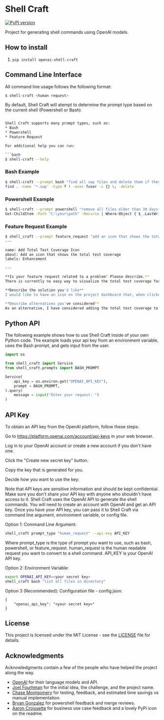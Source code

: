 # Shell Craft

[![PyPI version](https://img.shields.io/pypi/v/openai-shell-craft?color=green&label=PyPI)](https://pypi.org/project/openai-shell-craft/)

Project for generating shell commands using OpenAI models.

## How to install

1. `pip install openai-shell-craft`

## Command Line Interface

All command line usage follows the following format:

```bash
$ shell-craft <human request>
```

By default, Shell Craft will atempt to determine the prompt type based on the current shell (Powershell or Bash).

```bash

Shell Craft supports many prompt types, such as:
* Bash
* Powershell
* Feature Request

For additional help you can run:

```bash
$ shell-craft --help
```

### Bash Example

```bash
$ shell-craft --prompt bash "find all swp files and delete them if theyre not in use"
find . -name '*.swp' -type f ! -exec fuser -s {} \; -delete
```

### Powershell Example
```bash
$ shell-craft --prompt powershell "remove all files older than 30 days"
Get-ChildItem -Path "C:\your\path" -Recurse | Where-Object { $_.LastWriteTime -lt (Get-Date).AddDays(-30)} | Remove-Item -Force
```

### Feature Request Example

```bash
$ shell_craft --prompt feature_request "add an icon that shows the total test coverage"
---

name: Add Total Test Coverage Icon
about: Add an icon that shows the total test coverage
labels: Enhancement

---

**Is your feature request related to a problem? Please describe.**
There is currently no easy way to visualize the total test coverage for a project.

**Describe the solution you'd like**
I would like to have an icon on the project dashboard that, when clicked, displays the total test coverage for the project. This will allow developers to easily monitor and improve the overall test coverage for the project.

**Describe alternatives you've considered**
As an alternative, I have considered adding the total test coverage to the project README file. However, this solution would not be as easily accessible as an icon on the project dashboard.
```

## Python API

The following example shows how to use Shell Craft inside of your own Python code. The example loads your api key from an environment variable, uses the Bash prompt, and gets input from the user.

```python
import os

from shell_craft import Service
from shell_craft.prompts import BASH_PROMPT

Service(
    api_key = os.environ.get("OPENAI_API_KEY"),
    prompt = BASH_PROMPT,
).query(
    message = input("Enter your request: ")
)
```

## API Key
To obtain an API key from the OpenAI platform, follow these steps:

Go to https://platform.openai.com/account/api-keys in your web browser.

Log in to your OpenAI account or create a new account if you don't have one.

Click the "Create new secret key" button.

Copy the key that is generated for you.

Decide how you want to use the key:

Note that API keys are sensitive information and should be kept confidential. Make sure you don't share your API key with anyone who shouldn't have access to it.
Shell Craft uses the OpenAI API to generate the shell commands. You will need to create an account with OpenAI and get an API key. Once you have your API key, you can pass it to Shell Craft via command line argument, environment variable, or config file.

Option 1: Command Line Argument:
```bash
shell_craft prompt_type "human_request" --api-key API_KEY
```

Where prompt_type is the type of prompt you want to use, such as bash, powershell, or feature_request. human_request is the human readable request you want to convert to a shell command. API_KEY is your OpenAI API key.

Option 2: Environment Variable:
```bash
export OPENAI_API_KEY=<your secret key>
shell_craft bash "list all files in directory"
```

Option 3 (Recommended): Configuration file - config.json:
```
{
    "openai_api_key": "<your secret key>"
}
```

## License

This project is licensed under the MIT License - see the [LICENSE](LICENSE) file for details.

## Acknowledgments

Acknowledgments contain a few of the people who have helped the project along the way.

* [OpenAI](https://openai.com/) for their language models and API.
* [Joel Fourhman](https://github.com/joelfourhman) for the initial idea, the challenge, and the project name.
* [Chase Montgomery](https://github.com/BLuFeNiX) for testing, feedback, and estimated time savings vs manual implementation.
* [Bryan Gonzalez](https://www.linkedin.com/in/bryan-gonzalez-2b86ba67/) for powershell feedback and merge reviews.
* [Aaron Croissette](https://www.linkedin.com/in/acrois/) for business use case feedback and a lovely PyPi icon on the readme.
